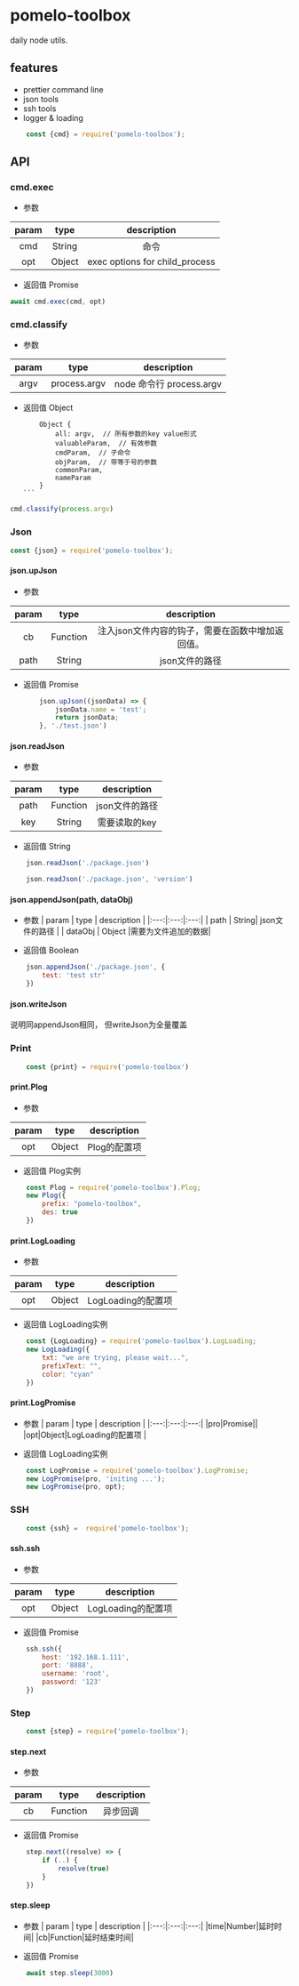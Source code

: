# pomelo-toolbox
daily node utils.

## features

* prettier command line
* json tools
* ssh tools
* logger & loading

```js
    const {cmd} = require('pomelo-toolbox');
```
## API

### cmd.exec

* 参数


| param | type | description |
|:---:|:---:|:---:|
| cmd | String | 命令 |
| opt | Object | exec options for child_process |

* 返回值  Promise

```js
await cmd.exec(cmd, opt)
```

### cmd.classify

* 参数

| param | type | description |
|:---:|:---:|:---:|
| argv | process.argv | node 命令行 process.argv |

* 返回值  Object

    ````''json
        Object {
            all: argv,  // 所有参数的key value形式
            valuableParam,  // 有效参数
            cmdParam,  // 子命令
            objParam,  // 带等于号的参数
            commonParam,
            nameParam
        }
    ```

```js
cmd.classify(process.argv)
```

### Json

```js
const {json} = require('pomelo-toolbox');
```

#### json.upJson

* 参数

| param | type | description |
|:---:|:---:|:---:|
| cb | Function | 注入json文件内容的钩子，需要在函数中增加返回值。|
| path | String |json文件的路径|

* 返回值  Promise

    ```js
        json.upJson((jsonData) => {
            jsonData.name = 'test';
            return jsonData;
        }, './test.json')
    ```

#### json.readJson

* 参数

| param | type | description |
|:---:|:---:|:---:|
| path | Function | json文件的路径 |
| key | String |需要读取的key|

* 返回值  String

```js
    json.readJson('./package.json')
```

```js
    json.readJson('./package.json', 'version')
```

#### json.appendJson(path, dataObj)

* 参数
| param | type | description |
|:---:|:---:|:---:|
| path | String| json文件的路径 |
| dataObj | Object |需要为文件追加的数据|

* 返回值  Boolean

```js
    json.appendJson('./package.json', {
        test: 'test str'
    })
```

#### json.writeJson

说明同appendJson相同， 但writeJson为全量覆盖   

### Print

```js
    const {print} = require('pomelo-toolbox')
```

#### print.Plog

* 参数

| param | type | description |
|:---:|:---:|:---:|
| opt|Object| Plog的配置项 |

* 返回值  Plog实例

```js
    const Plog = require('pomelo-toolbox').Plog;
    new Plog({
        prefix: "pomelo-toolbox",
        des: true
    })
```

#### print.LogLoading

* 参数

| param | type | description |
|:---:|:---:|:---:|
| opt|Object|LogLoading的配置项 |

* 返回值  LogLoading实例

```js
    const {LogLoading} = require('pomelo-toolbox').LogLoading;
    new LogLoading({
        txt: "we are trying, please wait...",
        prefixText: "",
        color: "cyan"
    })
```

#### print.LogPromise

* 参数
| param | type | description |
|:---:|:---:|:---:|
|pro|Promise||
|opt|Object|LogLoading的配置项 |

* 返回值  LogLoading实例

```js
    const LogPromise = require('pomelo-toolbox').LogPromise;
    new LogPromise(pro, 'initing ...');
    new LogPromise(pro, opt);
```

### SSH

```js
    const {ssh} =  require('pomelo-toolbox');
```

#### ssh.ssh

* 参数

| param | type | description |
|:---:|:---:|:---:|
|opt|Object|LogLoading的配置项 |

* 返回值  Promise

```js
    ssh.ssh({
        host: '192.168.1.111',
        port: '8888',
        username: 'root',
        password: '123'
    })
```

### Step

```js
    const {step} = require('pomelo-toolbox');
```

#### step.next

* 参数

| param | type | description |
|:---:|:---:|:---:|
|cb|Function|异步回调|

* 返回值  Promise

```js
    step.next((resolve) => {
        if (..) {
            resolve(true)
        }
    })
```

#### step.sleep

* 参数
| param | type | description |
|:---:|:---:|:---:|
|time|Number|延时时间|
|cb|Function|延时结束时间|

* 返回值  Promise

```js
    await step.sleep(3000)
```
